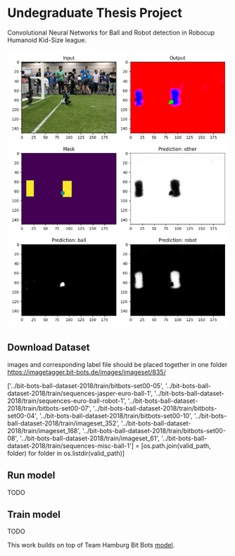 # Undegraduate Thesis Project
Convolutional Neural Networks for Ball and Robot detection in Robocup Humanoid Kid-Size league.

![Alt text](outputs/sample.png?raw=true "Activations with bounding boxes")

## Download Dataset
images and corresponding label file should be placed together in one folder
https://imagetagger.bit-bots.de/images/imageset/835/


['../bit-bots-ball-dataset-2018/train/bitbots-set00-05',
'../bit-bots-ball-dataset-2018/train/sequences-jasper-euro-ball-1',
'../bit-bots-ball-dataset-2018/train/sequences-euro-ball-robot-1',
'../bit-bots-ball-dataset-2018/train/bitbots-set00-07',
'../bit-bots-ball-dataset-2018/train/bitbots-set00-04',
'../bit-bots-ball-dataset-2018/train/bitbots-set00-10',
'../bit-bots-ball-dataset-2018/train/imageset_352',
'../bit-bots-ball-dataset-2018/train/imageset_168',
'../bit-bots-ball-dataset-2018/train/bitbots-set00-08',
'../bit-bots-ball-dataset-2018/train/imageset_61',
'../bit-bots-ball-dataset-2018/train/sequences-misc-ball-1']
 = [os.path.join(valid_path, folder) for folder in os.listdir(valid_path)]

## Run model
TODO

## Train model
TODO

This work builds on top of Team Hamburg Bit Bots [model](https://robocup.informatik.uni-hamburg.de/wp-content/uploads/2018/06/2018_Speck_Ball_Localization.pdf).
